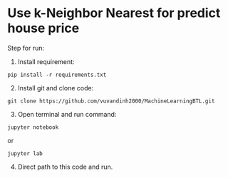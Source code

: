 # Use k-Neighbor Nearest for predict house price
Step for run:
1. Install requirement:
```
pip install -r requirements.txt
```
2. Install git and clone code:
```
git clone https://github.com/vuvandinh2000/MachineLearningBTL.git
```
3. Open terminal and run command:
```
jupyter notebook
```
or
```
jupyter lab
```
4. Direct path to this code and run.
